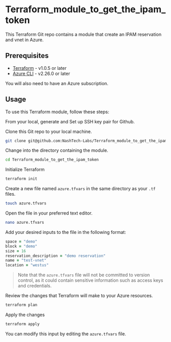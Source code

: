 # Terraform_module_to_get_the_ipam_token


This Terraform Git repo contains a module that create an IPAM reservation and vnet in Azure. 

## Prerequisites

- [Terraform](https://www.terraform.io/downloads.html) - v1.0.5 or later
- [Azure CLI](https://docs.microsoft.com/en-us/cli/azure/install-azure-cli) - v2.26.0 or later

You will also need to have an Azure subscription. 

## Usage

To use this Terraform module, follow these steps:

From your local, generate and Set up SSH key pair for Github.

Clone this Git repo to your local machine.

```bash
git clone git@github.com:NashTech-Labs/Terraform_module_to_get_the_ipam_token.git
```

Change into the directory containing the module.

```bash
cd Terraform_module_to_get_the_ipam_token
```

Initialize Terraform 

```bash
terraform init
```

Create a new file named `azure.tfvars` in the same directory as your `.tf` files.

```bash
touch azure.tfvars
```

Open the file in your preferred text editor.

```bash
nano azure.tfvars
```

Add your desired inputs to the file in the following format:

```ruby
space = "demo"
block = "demo"
size = 16
reservation_description = "demo reservation"
name = "test-vnet"
location = "westus"

```

> Note that the `azure.tfvars` file will not be committed to version control, as it could contain sensitive information such as access keys and credentials.

Review the changes that Terraform will make to your Azure resources.

```bash
terraform plan 
```

Apply the changes 

```bash
terraform apply
```

You can modify this input by editing the `azure.tfvars` file.
